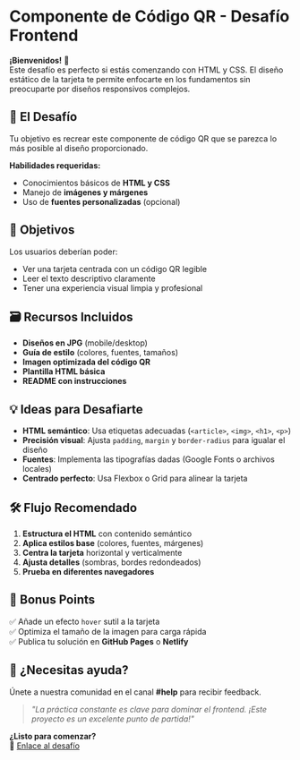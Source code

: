 # Componente de Código QR - Desafío Frontend

**¡Bienvenidos!** 👋  
Este desafío es perfecto si estás comenzando con HTML y CSS. El diseño estático de la tarjeta te permite enfocarte en los fundamentos sin preocuparte por diseños responsivos complejos.

## 📌 El Desafío
Tu objetivo es recrear este componente de código QR que se parezca lo más posible al diseño proporcionado.

**Habilidades requeridas:**
- Conocimientos básicos de **HTML y CSS**
- Manejo de **imágenes y márgenes**
- Uso de **fuentes personalizadas** (opcional)

## 🎯 Objetivos
Los usuarios deberían poder:
- Ver una tarjeta centrada con un código QR legible
- Leer el texto descriptivo claramente
- Tener una experiencia visual limpia y profesional

## 🗃 Recursos Incluidos
- **Diseños en JPG** (mobile/desktop)
- **Guía de estilo** (colores, fuentes, tamaños)
- **Imagen optimizada del código QR**
- **Plantilla HTML básica**
- **README con instrucciones**

## 💡 Ideas para Desafiarte
- **HTML semántico**: Usa etiquetas adecuadas (`<article>`, `<img>`, `<h1>`, `<p>`)
- **Precisión visual**: Ajusta `padding`, `margin` y `border-radius` para igualar el diseño
- **Fuentes**: Implementa las tipografías dadas (Google Fonts o archivos locales)
- **Centrado perfecto**: Usa Flexbox o Grid para alinear la tarjeta

## 🛠 Flujo Recomendado
1. **Estructura el HTML** con contenido semántico
2. **Aplica estilos base** (colores, fuentes, márgenes)
3. **Centra la tarjeta** horizontal y verticalmente
4. **Ajusta detalles** (sombras, bordes redondeados)
5. **Prueba en diferentes navegadores**

## 🌟 Bonus Points
✅ Añade un efecto `hover` sutil a la tarjeta  
✅ Optimiza el tamaño de la imagen para carga rápida  
✅ Publica tu solución en **GitHub Pages** o **Netlify**

## 📢 ¿Necesitas ayuda?
Únete a nuestra comunidad en el canal **#help** para recibir feedback.

> *"La práctica constante es clave para dominar el frontend. ¡Este proyecto es un excelente punto de partida!"*

**¿Listo para comenzar?**  
🔗 [Enlace al desafío](https://www.frontendmentor.io/challenges/qr-code-component-iux_sIO_H)
